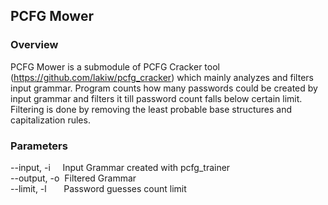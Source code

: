 ## PCFG Mower

### Overview
PCFG Mower is a submodule of PCFG Cracker tool (https://github.com/lakiw/pcfg_cracker) which mainly analyzes and filters input grammar. Program counts how many passwords could be created by input grammar and filters it till password count falls below certain limit. Filtering is done by removing the least probable base structures and capitalization rules.

### Parameters
--input, -i&nbsp;&nbsp;&nbsp;&nbsp;&nbsp;Input Grammar created with pcfg_trainer  
--output, -o&nbsp;&nbsp;Filtered Grammar  
--limit, -l&nbsp;&nbsp;&nbsp;&nbsp;&nbsp;&nbsp;&nbsp;Password guesses count limit  
